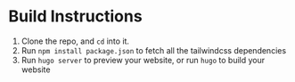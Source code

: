 # Build Instructions
1. Clone the repo, and `cd` into it.
2. Run `npm install package.json` to fetch all the tailwindcss dependencies
3. Run `hugo server` to preview your website, or run `hugo` to build your website
